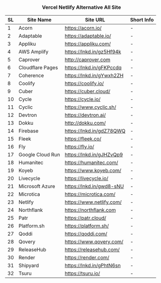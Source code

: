 <h3 align="center">Vercel Netlify Alternative All Site</h3>

| SL | Site Name         | Site URL                                      | Short Info                                                                                          |
|----|-------------------|-----------------------------------------------|-----------------------------------------------------------------------------------------------------|
| 1  | Acorn             | https://acorn.io/                            | -                                                                                                   |
| 2  | Adaptable         | https://adaptable.io/                        | -                                                                                                   |
| 3  | Appliku           | https://appliku.com/                        | -                                                                                                   |
| 4  | AWS Amplify       | https://lnkd.in/gz5Hf94k                    | -                                                                                                   |
| 5  | Caprover          | http://caprover.com                         | -                                                                                                   |
| 6  | Cloudflare Pages  | https://lnkd.in/gFKPccdq                    | -                                                                                                   |
| 7  | Coherence         | https://lnkd.in/gYwxh2ZH                   | -                                                                                                   |
| 8  | Coolify           | https://coolify.io/                        | -                                                                                                   |
| 9  | Cuber             | https://cuber.cloud/                       | -                                                                                                   |
| 10 | Cycle             | https://cycle.io/                          | -                                                                                                   |
| 11 | Cyclic            | https://www.cyclic.sh/                     | -                                                                                                   |
| 12 | Devtron           | https://devtron.ai/                        | -                                                                                                   |
| 13 | Dokku             | http://dokku.com/                         | -                                                                                                   |
| 14 | Firebase          | https://lnkd.in/gdZ78QWQ                   | -                                                                                                   |
| 15 | Fleek             | https://fleek.co/                          | -                                                                                                   |
| 16 | Fly               | https://fly.io/                            | -                                                                                                   |
| 17 | Google Cloud Run  | https://lnkd.in/gJHZvQp9                  | -                                                                                                   |
| 18 | Humanitec         | https://humanitec.com/                    | -                                                                                                   |
| 19 | Koyeb             | https://www.koyeb.com/                    | -                                                                                                   |
| 20 | Livecycle         | https://livecycle.io/                     | -                                                                                                   |
| 21 | Microsoft Azure   | https://lnkd.in/gwd8-sNU                  | -                                                                                                   |
| 22 | Microtica         | https://microtica.com/                    | -                                                                                                   |
| 23 | Netlify           | https://www.netlify.com/                  | -                                                                                                   |
| 24 | Northflank        | https://northflank.com                    | -                                                                                                   |
| 25 | Patr              | https://patr.cloud/                       | -                                                                                                   |
| 26 | Platform.sh       | https://platform.sh/                      | -                                                                                                   |
| 27 | Qoddi             | https://qoddi.com/                        | -                                                                                                   |
| 28 | Qovery            | https://www.qovery.com/                   | -                                                                                                   |
| 29 | ReleaseHub        | https://releasehub.com/                   | -                                                                                                   |
| 30 | Render            | https://render.com/                       | -                                                                                                   |
| 31 | Shipyard          | https://lnkd.in/gPhtN6sn                 | -                                                                                                   |
| 32 | Tsuru             | https://tsuru.io/                         | -                                                                                                   |
